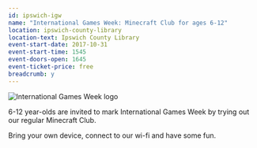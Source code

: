 ```yaml
---
id: ipswich-igw
name: "International Games Week: Minecraft Club for ages 6-12"
location: ipswich-county-library
location-text: Ipswich County Library
event-start-date: 2017-10-31
event-start-time: 1545
event-doors-open: 1645
event-ticket-price: free
breadcrumb: y
---
```


![International Games Week logo](/featured/featured-international-games-week.jpg)

6-12 year-olds are invited to mark International Games Week by trying out our regular Minecraft Club.

Bring your own device, connect to our wi-fi and have some fun.
